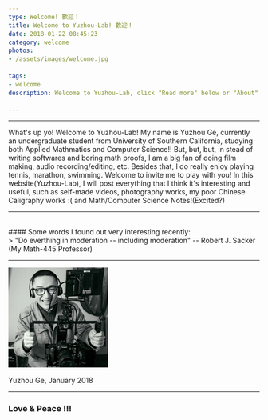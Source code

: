 ```yaml
---
type: Welcome! 歡迎！
title: Welcome to Yuzhou-Lab! 歡迎！ 
date: 2018-01-22 08:45:23
category: welcome
photos:
- /assets/images/welcome.jpg

tags:
- welcome
description: Welcome to Yuzhou-Lab, click "Read more" below or "About" above to learn more about me!

---
```

<!-- more -->

---

What's up yo! Welcome to Yuzhou-Lab! My name is Yuzhou Ge, currently an undergraduate student from University of Southern California, studying both Applied Mathmatics and Computer Science!! But, but, but, in stead of writing softwares and boring math proofs, I am a big fan of doing film making, audio recording/editing, etc. Besides that, I do really enjoy playing tennis, marathon, swimming. Welcome to invite me to play with you! In this website(Yuzhou-Lab), I will post everything that I think it's interesting and useful, such as self-made videos, photography works, my poor Chinese Caligraphy works :( and Math/Computer Science Notes!(Excited?) 

---

<br>
#### Some words I found out very interesting recently: 
<br>
> "Do everthing in moderation -- including moderation" -- Robert J. Sacker (My Math-445 Professor)

<br>

---


![](/assets/images/profile_square.jpg)

Yuzhou Ge, January 2018

---
### Love & Peace !!!
